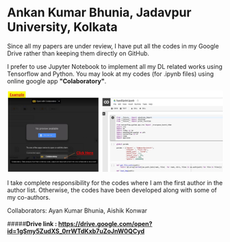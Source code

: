 # Ankan Kumar Bhunia, Jadavpur University, Kolkata
Since all my papers are under review, I have put all the codes in my Google Drive rather than keeping them directly on GitHub. 

I prefer to use Jupyter Notebook to implement all my DL related works using Tensorflow and Python. You may look at my codes (for .ipynb files) using online google app **"Colaboratory"**.

![alt text](https://github.com/ankanbhunia/Ankan_Profile/blob/master/image2.png)

I take complete responsibility for the codes where I am the first author in the author list.  Otherwise, the codes have been developed along with some of my co-authors. 

Collaborators: Ayan Kumar Bhunia, Aishik Konwar

#####**Drive link : https://drive.google.com/open?id=1gSmy5ZudXS_0rrWTdKxb7uZoJnW0QCyd**
